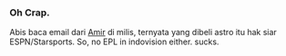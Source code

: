 ### Oh Crap.

Abis baca email dari <a href="http://amir.karimuddin.com">Amir</a> di milis, ternyata yang dibeli astro itu hak siar ESPN/Starsports. So, no EPL in indovision either. sucks.

<!-- {"time": "2007-08-06 23:02:41", "title": "Oh Crap."} -->
